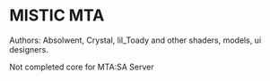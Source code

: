 # MISTIC MTA

Authors: Absolwent, Crystal, lil_Toady and other shaders, models, ui designers.

Not completed core for MTA:SA Server
